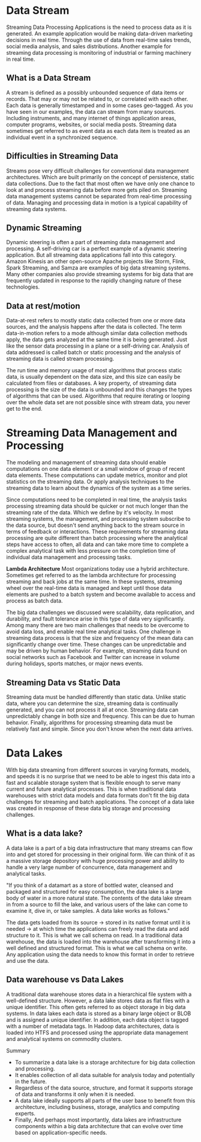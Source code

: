 # Data Stream #
Streaming Data Processing Applications is the need to process data as it is generated. An example application would be making data-driven marketing decisions in real time. Through the use of data from real-time sales trends, social media analysis, and sales distributions. Another example for streaming data processing is monitoring of industrial or farming machinery in real time.

## What is a Data Stream ##
A stream is defined as a possibly unbounded sequence of data items or records. That may or may not be related to, or correlated with each other. Each data is generally timestamped and in some cases geo-tagged. As you have seen in our examples, the data can stream from many sources. Including instruments, and many internet of things application areas, computer programs, websites, or social media posts. 
Streaming data sometimes get referred to as event data as each data item is treated as an individual event in a synchronized sequence. 

## Difficulties in Streaming Data ##
Streams pose very difficult challenges for conventional data management architectures. Which are built primarily on the concept of persistence, static data collections. Due to the fact that most often we have only one chance to look at and process streaming data before more gets piled on. Streaming data management systems cannot be separated from real-time processing of data. Managing and processing data in motion is a typical capability of streaming data systems. 

## Dynamic Streaming ##
Dynamic steering is often a part of streaming data management and processing. A self-driving car is a perfect example of a dynamic steering application. But all streaming data applications fall into this category. Amazon Kinesis an other open-source Apache projects like Storm, Flink, Spark Streaming, and Samza are examples of big data streaming systems. Many other companies also provide streaming systems for big data that are frequently updated in response to the rapidly changing nature of these technologies. 


## Data at rest/motion ##
Data-at-rest refers to mostly static data collected from one or more data sources, and the analysis happens after the data is collected. The term data-in-motion refers to a mode although similar data collection methods apply, the data gets analyzed at the same time it is being generated. Just like the sensor data processing in a plane or a self-driving car. Analysis of data addressed is called batch or static processing and the analysis of streaming data is called stream processing. 

The run time and memory usage of most algorithms that process static data, is usually dependent on the data size, and this size can easily be calculated from files or databases. A key property, of streaming data processing is the size of the data is unbounded and this changes the types of algorithms that can be used.  Algorithms that require iterating or looping over the whole data set are not possible since with stream data, you never get to the end. 


# Streaming Data Management and Processing #
The modeling and management of streaming data should enable computations on one data element or a small window of group of recent data elements. These computations can update metrics, monitor and plot statistics on the streaming data. Or apply analysis techniques to the streaming data to learn about the dynamics of the system as a time series. 

Since computations need to be completed in real time, the analysis tasks processing streaming data should be quicker or not much longer than the streaming rate of the data. Which we define by it's velocity. In most streaming systems, the management, and processing system subscribe to the data source, but doesn't send anything back to the stream source in terms of feedback or interactions. These requirements for streaming data processing are quite different than batch processing where the analytical steps have access to often, all data and can take more time to complete a complex analytical task with less pressure on the completion time of individual data management and processing tasks. 

**Lambda Architecture**
Most organizations today use a hybrid architecture. Sometimes get referred to as the lambda architecture for processing streaming and back jobs at the same time. In these systems, streaming wheel over the real-time data is managed and kept until those data elements are pushed to a batch system and become available to access and process as batch data. 

The big data challenges we discussed were scalability, data replication, and durability, and fault tolerance arise in this type of data very significantly. Among many there are two main challenges that needs to be overcome to avoid data loss, and enable real time analytical tasks. One challenge in streaming data process is that the size and frequency of the mean data can significantly change over time. These changes can be unpredictable and may be driven by human behavior. For example, streaming data found on social networks such as Facebook and Twitter can increase in volume during holidays, sports matches, or major news events. 

## Streaming Data vs Static Data ##
Streaming data must be handled differently than static data. Unlike static data, where you can determine the size, streaming data is continually generated, and you can not process it all at once. 
Streaming data can unpredictably change in both size and frequency. This can be due to human behavior. 
Finally, algorithms for processing streaming data must be relatively fast and simple. Since you don't know when the next data arrives.

# Data Lakes #
With big data streaming from different sources in varying formats, models, and speeds it is no surprise that we need to be able to ingest this data into a fast and scalable storage system that is flexible enough to serve many current and future analytical processes. 
This is when traditional data warehouses with strict data models and data formats don't fit the big data challenges for streaming and batch applications. The concept of a data lake was created in response of these data big storage and processing challenges. 

## What is a data lake? ## 
A data lake is a part of a big data infrastructure that many streams can flow into and get stored for processing in their original form. We can think of it as a massive storage depository with huge processing power and ability to handle a very large number of concurrence, data management and analytical tasks. 

"If you think of a datamart as a store of bottled water, cleansed and packaged and structured for easy consumption, the data lake is a large body of water in a more natural state. The contents of the data lake stream in from a source to fill the lake, and various users of the lake can come to examine it, dive in, or take samples. A data lake works as follows." 

The data gets loaded from its source -> stored in its native format until it is needed -> at which time the applications can freely read the data and add structure to it. This is what we call schema on read. In a traditional data warehouse, the data is loaded into the warehouse after transforming it into a well defined and structured format. This is what we call schema on write. Any application using the data needs to know this format in order to retrieve and use the data. 
 
## Data warehouse vs Data Lakes ##
A traditional data warehouse stores data in a hierarchical file system with a well-defined structure. However, a data lake stores data as flat files with a unique identifier. This often gets referred to as object storage in big data systems. 
In data lakes each data is stored as a binary large object or BLOB and is assigned a unique identifier. In addition, each data object is tagged with a number of metadata tags. In Hadoop data architectures, data is loaded into HTFS and processed using the appropriate data management and analytical systems on commodity clusters. 

Summary
- To summarize a data lake is a storage architecture for big data collection and processing. 
- It enables collection of all data suitable for analysis today and potentially in the future. 
- Regardless of the data source, structure, and format it supports storage of data and transforms it only when it is needed. 
- A data lake ideally supports all parts of the user base to benefit from this architecture, including business, storage, analytics and computing experts. 
- Finally, And perhaps most importantly, data lakes are infrastructure components within a big data architecture that can evolve over time based on application-specific needs.  
